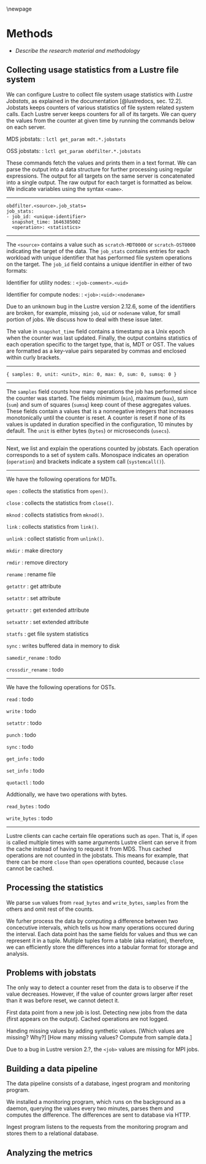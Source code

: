 \newpage

# Methods
- *Describe the research material and methodology*


## Collecting usage statistics from a Lustre file system
We can configure Lustre to collect file system usage statistics with *Lustre Jobstats*, as explained in the documentation [@lustredocs, sec. 12.2].
Jobstats keeps counters of various statistics of file system related system calls.
Each Lustre server keeps counters for all of its targets.
We can query the values from the counter at given time by running the commands below on each server.

MDS jobstats:
: `lctl get_param mdt.*.jobstats`

OSS jobstats:
: `lctl get_param obdfilter.*.jobstats`

These commands fetch the values and prints them in a text format.
We can parse the output into a data structure for further processing using regular expressions.
The output for all targets on the same server is concatenated into a single output.
The raw output for each target is formatted as below.
We indicate variables using the syntax `<name>`.

---

```text
obdfilter.<source>.job_stats=
job_stats:
- job_id: <unique-identifier>
  snapshot_time: 1646385002
  <operation>: <statistics>
```

---

The `<source>` contains a value such as `scratch-MDT0000` or `scratch-OST0000` indicating the target of the data.
The `job_stats` contains entries for each workload with unique identifier that has performed file system operations on the target.
The `job_id` field contains a unique identifier in either of two formats:

Identifier for utility nodes:
: `<job-comment>.<uid>`

Identifier for compute nodes:
: `<job>:<uid>:<nodename>`

Due to an unknown bug in the Lustre version 2.12.6, some of the identifiers are broken, for example, missing `job`, `uid` or `nodename` value, for small portion of jobs.
We discuss how to deal with these issue later.

The value in `snapshot_time` field contains a timestamp as a Unix epoch when the counter was last updated.
Finally, the output contains statistics of each operation specific to the target type, that is, MDT or OST.
The values are formatted as a key-value pairs separated by commas and enclosed within curly brackets.

---

```text
{ samples: 0, unit: <unit>, min: 0, max: 0, sum: 0, sumsq: 0 }
```

---

The `samples` field counts how many operations the job has performed since the counter was started.
The fields minimum (`min`), maximum (`max`), sum (`sum`) and sum of squares (`sumsq`) keep count of these aggregates values.
These fields contain a values that is a nonnegative integers that increases monotonically until the counter is reset.
A counter is reset if none of its values is updated in duration specified in the configuration, 10 minutes by default.
The `unit` is either bytes (`bytes`) or microseconds (`usecs`).

---

Next, we list and explain the operations counted by jobstats.
Each operation corresponds to a set of system calls. Monospace indicates an operation (`operation`) and brackets indicate a system call (`systemcall()`).

---

We have the following operations for MDTs.

`open`
: collects the statistics from `open()`.

`close`
: collects the statistics from `close()`.

`mknod`
: collects statistics from `mknod()`.

`link`
: collects statistics from `link()`.

`unlink`
: collect statistic from `unlink()`.

`mkdir`
: make directory

`rmdir`
: remove directory

`rename`
: rename file

`getattr`
:  get attribute

`setattr`
:  set attribute

`getxattr`
:  get extended attribute

`setxattr`
:  set extended attribute

`statfs`
:  get file system statistics

`sync`
:  writes buffered data in memory to disk

`samedir_rename`
: todo

`crossdir_rename`
: todo

---

We have the following operations for OSTs.

`read`
: todo

`write`
: todo

`setattr`
: todo

`punch`
: todo

`sync`
: todo

`get_info`
: todo

`set_info`
: todo

`quotactl`
: todo


Addtionally, we have two operations with bytes.

`read_bytes`
: todo

`write_bytes`
: todo

---

Lustre clients can cache certain file operations such as `open`.
That is, if `open` is called multiple times with same arguments Lustre client can serve it from the cache instead of having to request it from MDS.
Thus cached operations are not counted in the jobstats.
This means for example, that there can be more `close` than `open` operations counted, because `close` cannot be cached.


## Processing the statistics
We parse `sum` values from `read_bytes` and `write_bytes`, `samples` from the others and omit rest of the counts.

We furher process the data by computing a difference between two concecutive intervals, which tells us how many operations occured during the interval.
Each data point has the same fields for values and thus we can represent it in a tuple.
Multiple tuples form a table (aka relation), therefore, we can efficiently store the differences into a tabular format for storage and analysis.


## Problems with jobstats
The only way to detect a counter reset from the data is to observe if the value decreases.
However, if the value of counter grows larger after reset than it was before
reset, we cannot detect it.

First data point from a new job is lost.
Detecting new jobs from the data (first appears on the output).
Cached operations are not logged.

Handing missing values by adding synthetic values.
[Which values are missing? Why?]
[How many missing values? Compute from sample data.]

Due to a bug in Lustre version 2.?, the `<job>` values are missing for MPI jobs.


## Building a data pipeline
The data pipeline consists of a database, ingest program and monitoring program.

We installed a monitoring program, which runs on the background as a daemon, querying the values every two minutes, parses them and computes the difference.
The differences are sent to database via HTTP.

Ingest program listens to the requests from the monitoring program and stores them to a relational database.


## Analyzing the metrics

